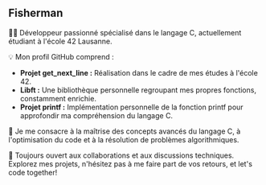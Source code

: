## Fisherman

👨‍💻 Développeur passionné spécialisé dans le langage C, actuellement étudiant à l'école 42 Lausanne.

💡 Mon profil GitHub comprend :

- **Projet get_next_line :** Réalisation dans le cadre de mes études à l'école 42.
- **Libft :** Une bibliothèque personnelle regroupant mes propres fonctions, constamment enrichie.
- **Projet printf :** Implémentation personnelle de la fonction printf pour approfondir ma compréhension du langage C.

🚀 Je me consacre à la maîtrise des concepts avancés du langage C, à l'optimisation du code et à la résolution de problèmes algorithmiques.

🔧 Toujours ouvert aux collaborations et aux discussions techniques. Explorez mes projets, n'hésitez pas à me faire part de vos retours, et let's code together!
